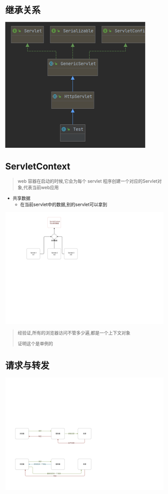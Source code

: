 # 继承关系

![image-20200601162150760](../../img/_02%E6%A6%82%E5%BF%B5/image-20200601162150760.png)

# ServletContext

>   web 容器在启动的时候,它会为每个 servlet 程序创建一个对应的Servlet对象,代表当前web应用

*   共享数据
    *   在当前servlet中的数据,别的servlet可以拿到

![servletConteext](../../img/_02%E6%A6%82%E5%BF%B5/servletConteext.svg)

>   经验证,所有的浏览器访问不管多少遍,都是一个上下文对象
>
>   证明这个是单例的

# 请求与转发

![transfer](../../img/_02%E6%A6%82%E5%BF%B5/transfer.svg)